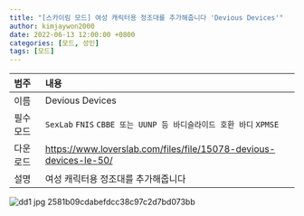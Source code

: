 ```yaml
---
title: "[스카이림 모드] 여성 캐릭터용 정조대를 추가해줍니다 'Devious Devices'"
author: kimjaywon2000
date: 2022-06-13 12:00:00 +0800
categories: [모드, 성인]
tags: [모드]
---
```


| 범주             | 내용            |
|:----------------|:---------------|
| 이름             | Devious Devices  |
| 필수 모드         | `SexLab` `FNIS` `CBBE 또는 UUNP 등 바디슬라이드 호환 바디` `XPMSE` |
| 다운로드          | <https://www.loverslab.com/files/file/15078-devious-devices-le-50/> |
| 설명             | 여성 캐릭터용 정조대를 추가해줍니다 |

![dd1 jpg 2581b09cdabefdcc38c97c2d7bd073bb](https://user-images.githubusercontent.com/76558033/173399072-ed919202-87bc-4af4-a4ff-012ab690e023.jpg)
